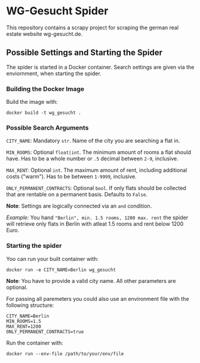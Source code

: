 # WG-Gesucht Spider
This repository contains a scrapy project for scraping the german real estate website wg-gesucht.de.

## Possible Settings and Starting the Spider

The spider is started in a Docker container.
Search settings are given via the enviornment,
when starting the spider.

### Building the Docker Image

Build the image with:

```shell
docker build -t wg_gesucht .
```

### Possible Search Arguments

`CITY_NAME`: Mandatory `str`.
Name of the city you are searching a flat in.

`MIN_ROOMS`:
Optional `float|int`.
The minimum amount of rooms a flat should have.
Has to be a whole number or `.5` decimal between
`2-9`, inclusive.

`MAX_RENT`:
Optional `int`.
The maximum amount of rent,
including additional costs ("warm").
Has to be between `1-9999`, inclusive.

`ONLY_PERMANENT_CONTRACTS`:
Optional `bool`.
If only flats should be collected that are
rentable on a permanent basis.
Defaults to `False`.

**Note**: Settings are logically connected
via an `and` condition.

*Example:*
You hand `"Berlin", min. 1.5 rooms, 1200 max. rent` the
spider will retrieve only flats in Berlin with atleat
1.5 rooms and rent below 1200 Euro.

### Starting the spider

Yoo can run your built container with:

```shell
docker run -e CITY_NAME=Berlin wg_gesucht
```

**Note**: You have to provide a valid city name.
All other parameters are optional.

For passing all paremeters you could also
use an environment file with the following structure:

```env
CITY_NAME=Berlin
MIN_ROOMS=1.5
MAX_RENT=1200
ONLY_PERMANENT_CONTRACTS=true
```

Run the container with:

```shell
docker run --env-file /path/to/your/env/file
```
